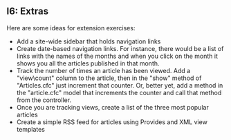 ## I6: Extras

Here are some ideas for extension exercises:

* Add a site-wide sidebar that holds navigation links 
* Create date-based navigation links. For instance, there would be a list of links with the names of the months and when you click on the month it shows you all the articles published in that month.  
* Track the number of times an article has been viewed. Add a "view\count" column to the article, then in the "show" method of "Articles.cfc" just increment that counter. Or, better yet, add a method in the "article.cfc" model that increments the counter and call that method from the controller.  
* Once you are tracking views, create a list of the three most popular articles  
* Create a simple RSS feed for articles using Provides and XML view templates